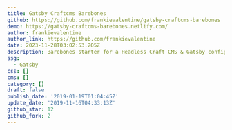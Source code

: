 ```yaml
---
title: Gatsby Craftcms Barebones
github: https://github.com/frankievalentine/gatsby-craftcms-barebones
demo: https://gatsby-craftcms-barebones.netlify.com/
author: frankievalentine
author_link: https://github.com/frankievalentine
date: 2023-11-28T03:02:53.205Z
description: Barebones starter for a Headless Craft CMS & Gatsby configuration.
ssg:
  - Gatsby
css: []
cms: []
category: []
draft: false
publish_date: '2019-01-19T01:04:45Z'
update_date: '2019-11-16T04:33:13Z'
github_star: 12
github_fork: 2
---
```

